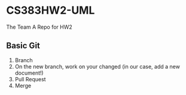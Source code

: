 # CS383HW2-UML
The Team A Repo for HW2

Basic Git
--------------

1. Branch
2. On the new branch, work on your changed (in our case, add a new document!)
3. Pull Request
4. Merge
